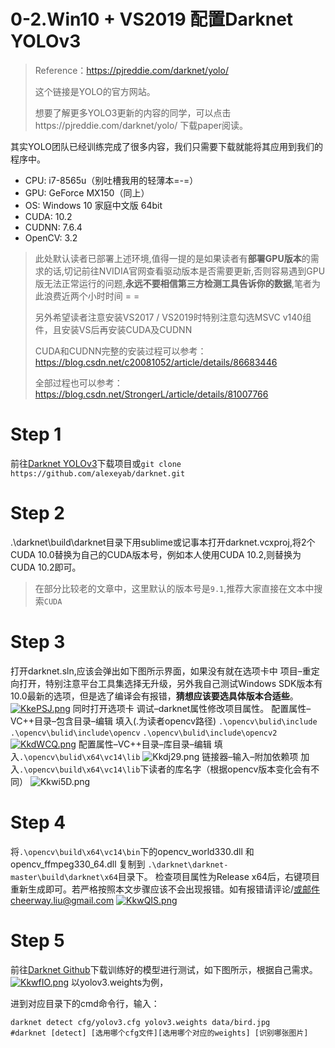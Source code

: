 # 0-2.Win10 + VS2019 配置Darknet YOLOv3



> Reference：https://pjreddie.com/darknet/yolo/
>
> 这个链接是YOLO的官方网站。
>
> 想要了解更多YOLO3更新的内容的同学，可以点击https://pjreddie.com/darknet/yolo/ 下载paper阅读。

其实YOLO团队已经训练完成了很多内容，我们只需要下载就能将其应用到我们的程序中。



- CPU: i7-8565u（别吐槽我用的轻薄本=-=）
- GPU: GeForce MX150（同上）
- OS: Windows 10 家庭中文版 64bit
- CUDA: 10.2
- CUDNN: 7.6.4
- OpenCV: 3.2

> 此处默认读者已部署上述环境,值得一提的是如果读者有**部署GPU版本**的需求的话,切记前往NVIDIA官网查看驱动版本是否需要更新,否则容易遇到GPU版无法正常运行的问题,**永远不要相信第三方检测工具告诉你的数据**,笔者为此浪费近两个小时时间 = =
>
> 另外希望读者注意安装VS2017 / VS2019时特别注意勾选MSVC v140组件，且安装VS后再安装CUDA及CUDNN
>
> CUDA和CUDNN完整的安装过程可以参考：https://blog.csdn.net/c20081052/article/details/86683446
>
> 全部过程也可以参考：https://blog.csdn.net/StrongerL/article/details/81007766

# Step 1

前往[Darknet YOLOv3](https://github.com/alexeyab/darknet)下载项目或`git clone https://github.com/alexeyab/darknet.git`

# Step 2

.\darknet\build\darknet目录下用sublime或记事本打开darknet.vcxproj,将2个CUDA 10.0替换为自己的CUDA版本号，例如本人使用CUDA 10.2,则替换为CUDA 10.2即可。

> 在部分比较老的文章中，这里默认的版本号是`9.1`,推荐大家直接在文本中搜索`CUDA`

# Step 3

打开darknet.sln,应该会弹出如下图所示界面，如果没有就在选项卡中 项目–重定向打开，特别注意平台工具集选择无升级，另外我自己测试Windows SDK版本有10.0最新的选项，但是选了编译会有报错，**猜想应该要选具体版本合适些**。
[![KkePSJ.png](https://s2.ax1x.com/2019/10/16/KkePSJ.png)](https://imgchr.com/i/KkePSJ)
同时打开选项卡 调试–darknet属性修改项目属性。
配置属性–VC++目录–包含目录–编辑
填入(.为读者opencv路径)
`.\opencv\bulid\include`
`.\opencv\bulid\include\opencv`
`.\opencv\bulid\include\opencv2`
[![KkdWCQ.png](https://s2.ax1x.com/2019/10/17/KkdWCQ.png)](https://imgchr.com/i/KkdWCQ)
配置属性–VC++目录–库目录–编辑
填入`.\opencv\bulid\x64\vc14\lib`
![Kkdj29.png](https://s2.ax1x.com/2019/10/17/Kkdj29.png)
链接器–输入–附加依赖项
加入`.\opencv\build\x64\vc14\lib`下读者的库名字（根据opencv版本变化会有不同）
![Kkwi5D.png](https://s2.ax1x.com/2019/10/17/Kkwi5D.png)

# Step 4

将`.\opencv\build\x64\vc14\bin`下的opencv_world330.dll 和opencv_ffmpeg330_64.dll 复制到 `.\darknet\darknet-master\build\darknet\x64`目录下。
检查项目属性为Release x64后，右键项目重新生成即可。若严格按照本文步骤应该不会出现报错。如有报错请评论/或邮件cheerway.liu@gmail.com
[![KkwQIS.png](https://s2.ax1x.com/2019/10/17/KkwQIS.png)](https://imgchr.com/i/KkwQIS)

# Step 5

前往[Darknet Github](https://github.com/AlexeyAB/darknet/blob/master/README.md)下载训练好的模型进行测试，如下图所示，根据自己需求。
[![KkwfIO.png](https://s2.ax1x.com/2019/10/17/KkwfIO.png)](https://imgchr.com/i/KkwfIO)
以yolov3.weights为例，

进到对应目录下的cmd命令行，输入：

```shell
darknet detect cfg/yolov3.cfg yolov3.weights data/bird.jpg
#darknet [detect] [选用哪个cfg文件][选用哪个对应的weights] [识别哪张图片] 
```





